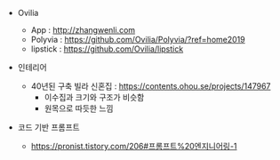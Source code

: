- Ovilia
    - App : http://zhangwenli.com
    - Polyvia : https://github.com/Ovilia/Polyvia/?ref=home2019
    - lipstick : https://github.com/Ovilia/lipstick

- 인테리어
    - 40년된 구축 빌라 신혼집 : https://contents.ohou.se/projects/147967
        - 이수집과 크기와 구조가 비슷함
        - 원목으로 따듯한 느낌

- 코드 기반 프롬프트
    - https://pronist.tistory.com/206#프롬프트%20엔지니어링-1